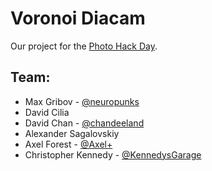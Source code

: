 # Voronoi Diacam

Our project for the [Photo Hack Day](http://photohackday.org/).

## Team:
* Max Gribov - [@neuropunks](http://twitter.com/neuropunks)
* David Cilia
* David Chan - [@chandeeland](http://twitter.com/chandeeland)
* Alexander Sagalovskiy
* Axel Forest - [@Axel+](https://plus.google.com/111877466130379504403)
* Christopher Kennedy - [@KennedysGarage](http://twitter.com/kennedysgarage)
